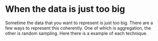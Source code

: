 # When the data is just too big

Sometime the data that you want to represent is just too big. There are a few ways to represent this coherently. One of which is aggregation, the other is random sampling. Here there is a example of each technique.

